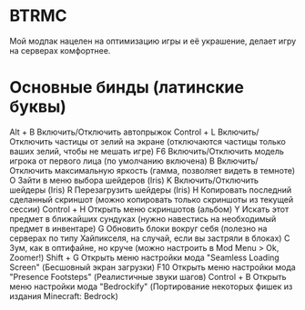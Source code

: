# BTRMC
Мой модпак нацелен на оптимизацию игры и её украшение, делает игру на серверах комфортнее. 

# Основные бинды (латинские буквы)
Alt + B         Включить/Отключить автопрыжок
Control + L     Включить/Отключить частицы от зелий на экране (отключаются частицы только ваших зелий, чтобы не мешать игре)
F6              Включить/Отключить модель игрока от первого лица (по умолчанию включена)
B               Включить/Отключить максимальную яркость (гамма, позволяет видеть в темноте)
O               Зайти в меню выбора шейдеров (Iris)
K               Включить/Отключить шейдеры (Iris)
R               Перезагрузить шейдеры (Iris)
H               Копировать последний сделанный скриншот (можно копировать только скриншоты из текущей сессии)
Control + H     Открыть меню скриншотов (альбом) 
Y               Искать этот предмет в ближайших сундуках (нужно навестись на необходимый предмет в инвентаре)
G               Обновить блоки вокруг себя (полезно на серверах по типу Хайпикселя, на случай, если вы застряли в блоках)
C               Зум, как в оптифайне, но круче (можно настроить в Mod Menu > Ok, Zoomer!)
Shift + G       Открыть меню настройки мода "Seamless Loading Screen" (Бесшовный экран загрузки)
F10             Открыть меню настройки мода "Presence Footsteps" (Реалистичные звуки шагов)
Control + B     Открыть меню настройки мода "Bedrockify" (Портирование некоторых фишек из издания Minecraft: Bedrock)
